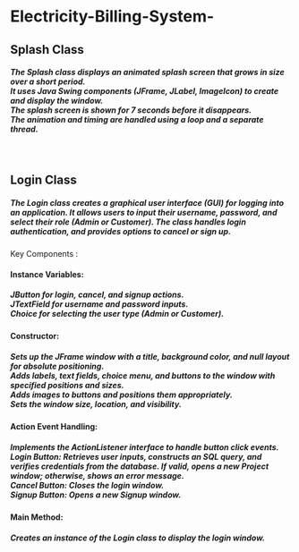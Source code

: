 # Electricity-Billing-System-

<h2>Splash Class</h2>
<h5>
The Splash class displays an animated splash screen that grows in size over a short period.<br>
It uses Java Swing components (JFrame, JLabel, ImageIcon) to create and display the window.<br>
The splash screen is shown for 7 seconds before it disappears.<br>
The animation and timing are handled using a loop and a separate thread.<br>
</h5>
<br>

<h2>Login Class</h2>
<h5>
  The Login class creates a graphical user interface (GUI) for logging into an application. It allows users to input their username, password, and select their role (Admin or Customer). The class handles login authentication, and provides options to cancel or sign up.<br></h5>

Key Components :
<h4>Instance Variables: </h4>
  <h5> JButton for login, cancel, and signup actions.<br>
    JTextField for username and password inputs.<br>
    Choice for selecting the user type (Admin or Customer).</h5>

<h4>Constructor:</h4>
<h5>Sets up the JFrame window with a title, background color, and null layout for absolute positioning.<br>
Adds labels, text fields, choice menu, and buttons to the window with specified positions and sizes.<br>
Adds images to buttons and positions them appropriately.<br>
Sets the window size, location, and visibility.</h5>

<h4>Action Event Handling:</4>
<h5>Implements the ActionListener interface to handle button click events.<br>
Login Button: Retrieves user inputs, constructs an SQL query, and verifies credentials from the database. If valid, opens a new Project window; otherwise, shows an error message.<br>
Cancel Button: Closes the login window.<br> 
Signup Button: Opens a new Signup window. </h5>

<h4>Main Method:</h4>
<h5>Creates an instance of the Login class to display the login window.</h5> <br>
